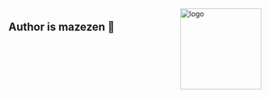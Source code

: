 <img src="https://github-readme-stats.vercel.app/api?username=mazezen&show_icons=true&theme=radical" alt="logo" height="160" align="right" style="margin: 5px; margin-bottom: 20px;" />
<!-- <img src="https://github-profile-trophy.vercel.app/?username=mazezen&theme=flat" alt="logo" height="160" align="right" style="margin: 5px;margin-bottom: 20px;" /> -->

## Author is mazezen 👋
<!-- - 🎓 CSU(master's degree) -->
<!-- - - 🔗 [**mazezen's website**](http://caixiaoxin.cn) -->
<!-- - 🔗 [**mazezen's blog**](http;//caixiaoxin.cn) -->
<!-- - 🔧 [**在线sql转orm工具**](http://sql2orm.caixiaoxin.cn) -->
<!-- - 🔗 [**后台通用模版在线体验**](http://admin-template.caixiaoxin.cn) -->
<!-- - ❤  Program language:  C、Go、Java、Php、Js、Ts、Vue -->

<!-- <img src="https://github-profile-trophy.vercel.app/?username=jeffcail&theme=flat" alt="logo" height="120" align="center" style="margin: auto; margin-bottom: 20px;" /> -->
